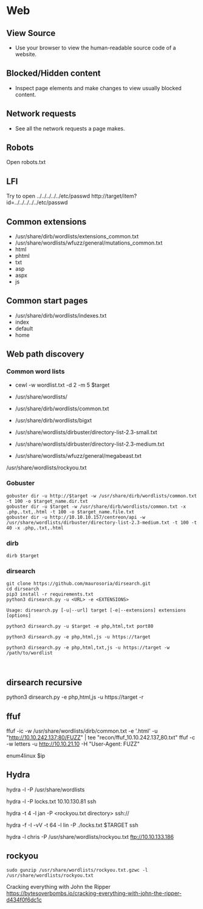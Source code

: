 # Web

## View Source
- Use your browser to view the human-readable source code of a website.

## Blocked/Hidden content
- Inspect page elements and make changes to view usually blocked content.

## Network requests
- See all the network requests a page makes.

## Robots
Open robots.txt

## LFI
Try to open  ../../../../../etc/passwd
http://target/item?id=../../../../../etc/passwd

## Common extensions
- /usr/share/dirb/wordlists/extensions_common.txt
- /usr/share/wordlists/wfuzz/general/mutations_common.txt
- html
- phtml
- txt
- asp
- aspx
- js

## Common start pages
- /usr/share/dirb/wordlists/indexes.txt
- index
- default
- home

## Web path discovery

### Common word lists
- cewl -w wordlist.txt -d 2 -m 5 $target

- /usr/share/wordlists/
- /usr/share/dirb/wordlists/common.txt
- /usr/share/dirb/wordlists/bigxt
- /usr/share/wordlists/dirbuster/directory-list-2.3-small.txt
- /usr/share/wordlists/dirbuster/directory-list-2.3-medium.txt
- /usr/share/wordlists/wfuzz/general/megabeast.txt


/usr/share/wordlists/rockyou.txt

### Gobuster
```
gobuster dir -u http://$target -w /usr/share/dirb/wordlists/common.txt -t 100 -o $target_name.dir.txt
gobuster dir -u $target -w /usr/share/dirb/wordlists/common.txt -x .php,.txt,.html -t 100 -o $target_name.file.txt
gobuster dir -u http://10.10.10.157/centreon/api -w /usr/share/wordlists/dirbuster/directory-list-2.3-medium.txt -t 100 -t 40 -x .php,.txt,.html

```


### dirb
```
dirb $target
```

###  dirsearch

```
git clone https://github.com/maurosoria/dirsearch.git
cd dirsearch
pip3 install -r requirements.txt
python3 dirsearch.py -u <URL> -e <EXTENSIONS>

Usage: dirsearch.py [-u|--url] target [-e|--extensions] extensions [options]

python3 dirsearch.py -u $target -e php,html,txt port80

python3 dirsearch.py -e php,html,js -u https://target

python3 dirsearch.py -e php,html,txt,js -u https://target -w /path/to/wordlist



```

## dirsearch recursive
python3 dirsearch.py -e php,html,js -u https://target -r


## ffuf
ffuf -ic -w /usr/share/wordlists/dirb/common.txt -e '.html' -u "http://10.10.242.137:80/FUZZ" | tee "recon/ffuf_10.10.242.137_80.txt"
ffuf -c -w letters -u http://10.10.21.10 -H "User-Agent: FUZZ"




enum4linux $ip


## Hydra


hydra -l <username> -P /usr/share/wordlists

hydra -l <username> -P locks.txt 10.10.130.81 ssh

hydra -t 4 -l jan -P <rockyou.txt directory> ssh://<MACHINE IP>

hydra -f -I -vV -t 64 -l lin -P ./locks.txt $TARGET ssh

hydra -l chris -P /usr/share/wordlists/rockyou.txt ftp://10.10.133.186



## rockyou
```
sudo gunzip /usr/share/wordlists/rockyou.txt.gzwc -l /usr/share/wordlists/rockyou.txt
```




Cracking everything with John the Ripper
https://bytesoverbombs.io/cracking-everything-with-john-the-ripper-d434f0f6dc1c



